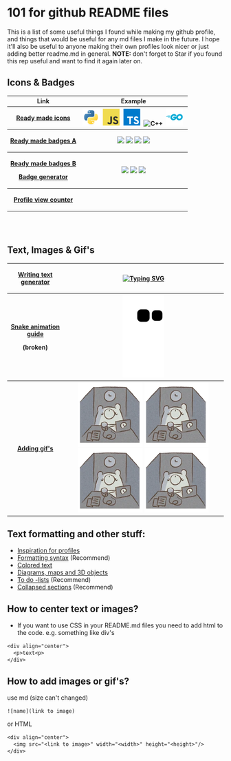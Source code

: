 
# 101 for github README files

This is a list of some useful things I found while making my github profile, and things that would be useful for any md files I make in the future. I hope it'll also be useful to anyone making their own profiles look nicer or just adding better readme.md in general. **NOTE:** don't forget to Star if you found this rep useful and want to find it again later on.

## Icons & Badges
<div align="center">
  <table>
    <tr>
      <th>Link</th>
      <th>Example</th>
    </tr>
    <tr>
      <th>
        <a href="https://github.com/devicons/devicon/tree/master/icons">
          <p>Ready made icons</p>
      </th> 
      <th>
        <img src="https://github.com/devicons/devicon/blob/master/icons/python/python-original.svg" title="Python" alt="Python" width="40" height="40"/>&nbsp; <img src="https://github.com/devicons/devicon/blob/master/icons/javascript/javascript-original.svg" title="JavaScript" alt="JavaScript" width="40" height="40"/>&nbsp; <img src="https://github.com/devicons/devicon/blob/master/icons/typescript/typescript-original.svg" title="typescript" alt="typescript" width="40" height="40"/>&nbsp; <img src="https://github.com/isocpp/logos/blob/master/cpp_logo.png" title="C++" alt="C++" width="40" height="40"/>&nbsp; <img src="https://github.com/devicons/devicon/blob/master/icons/go/go-original-wordmark.svg" title="Go" alt="Go" width="40" height="40"/>&nbsp;
      </th>
    </tr>
    <tr>
      <th>
        <a href="https://github.com/Ileriayo/markdown-badges/blob/master/README.md">
          <p>Ready made badges A</p>
      </th>
      <th>
        <img src="https://img.shields.io/badge/Discord-%237289DA.svg?style=for-the-badge&logo=discord&logoColor=white"/> <img src="https://img.shields.io/badge/-Stackoverflow-FE7A16?style=for-the-badge&logo=stack-overflow&logoColor=white"/> <img src="https://img.shields.io/badge/react-%2320232a.svg?style=for-the-badge&logo=react&logoColor=%2361DAFB"/> <img src="https://img.shields.io/badge/php-%23777BB4.svg?style=for-the-badge&logo=php&logoColor=white"/>
      </th> 
    </tr>
    <tr>
      <th> 
        <a href="https://github.com/Naereen/badges">
          <p>Ready made badges B</p>
        <a href="https://shields.io/">
          <p>Badge generator </p>
      </th>
      <th> 
        <img src="https://img.shields.io/github/package-json/dependency-version/MichaelCurrin/badge-generator/vue?logo=vue.js&logoColor=white"/> <img src="https://img.shields.io/badge/Python->=3.6-blue?logo=python&logoColor=white"/> <img src="https://img.shields.io/badge/Maintained-yes-green"/>
      </th>
    </tr>
    <tr>
      <th>
        <a href="https://github.com/antonkomarev/github-profile-views-counter">
          <p>Profile view counter</p>
      </th>
      <th>
        <img src="https://komarev.com/ghpvc/?username=em1e&style=flat-square&color=E1306C" alt=""/> <img src="https://komarev.com/ghpvc/?username=antonkomarev&style=flat-square&color=yellow" alt=""/>
      </th>
    </tr>
  </table>
</div>
<br></br>

## Text, Images & Gif's
<div align="center">
  <table>
    <tr>
      <th>
        <a href="https://readme-typing-svg.herokuapp.com/demo/">
          <p>Writing text generator</p>
      </th>
      <th>
        <a href="https://git.io/typing-svg"><img src="https://readme-typing-svg.herokuapp.com?font=Fira+Code&duration=1500&pause=1000&color=46D3F7&center=true&multiline=true&width=435&height=70&lines=This+is+a+magical+text+generator%2C;you+can+edit+many+things!!" alt="Typing SVG" /></a>
      </th>
    </tr>
    <tr>
      <th>
        <a href="https://blog.arnabghosh.me/add-github-dark-snake-animation-readme">
          <p>Snake animation guide</p>
        </a>
        <p>(broken)</p>
      </th>
      <th> 
        <img src="https://github.com/em1e/em1e/blob/output/github-contribution-grid-snake.svg"/>
      </th>
    </tr>
    <tr>
      <th>
        <a href="https://stackoverflow.com/questions/34341808/is-there-a-way-to-add-a-gif-to-a-markdown-file">
          <p>Adding gif's</p>
      </th>
      <th>
        <img src="https://raw.githubusercontent.com/em1e/em1e/main/banners/200w-1.webp" width="150"/> <img src="https://raw.githubusercontent.com/em1e/em1e/main/banners/200w-1.webp" width="150"/> <img src="https://raw.githubusercontent.com/em1e/em1e/main/banners/200w-1.webp" width="150"/> <img src="https://raw.githubusercontent.com/em1e/em1e/main/banners/200w-1.webp" width="150"/>
      </th>
    </tr>
  </table>
</div>

## Text formatting and other stuff:

+  [Inspiration for profiles](https://github.com/coderjojo/creative-profile-readme)
+  [Formatting syntax](https://docs.github.com/en/get-started/writing-on-github/getting-started-with-writing-and-formatting-on-github/basic-writing-and-formatting-syntax) (Recommend)
+  [Colored text](https://stackoverflow.com/questions/11509830/how-to-add-color-to-githubs-readme-md-file)
+  [Diagrams, maps and 3D objects](https://docs.github.com/en/get-started/writing-on-github/working-with-advanced-formatting/creating-diagrams)
+  [To do -lists](https://docs.github.com/en/get-started/writing-on-github/working-with-advanced-formatting/about-task-lists) (Recommend)
+  [Collapsed sections](https://docs.github.com/en/get-started/writing-on-github/working-with-advanced-formatting/organizing-information-with-collapsed-sections) (Recommend)
      
<!-- some more stuff
https://zzetao.github.io/awesome-github-profile/
https://codesandbox.io/s/readme-introgif-9fjo5
https://github.com/Nathan13888/VisitorBadgeReloaded
https://yaytext.com/monospace/
https://github.com/jamesgeorge007/github-activity-readme
https://github.com/lowlighter/metrics
-->

## How to center text or images? 
- If you want to use CSS in your README.md files you need to add html to the code. e.g. something like div's
```
<div align="center">
  <p>text<p>
</div>
```


## How to add images or gif's?

use md (size can't changed)
```
![name](link to image)
```
or HTML
```
<div align="center">
  <img src="<link to image>" width="<width>" height="<height>"/>
</div>
```

<!--
### What is a "full width" size in images and gif's?
- The width that worked the best as full width was 1601 pixels, while heigth depends what you want. I personally used 1601x200 and 1601x728 sized gif's in my profile. -->
